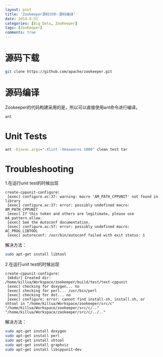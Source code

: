 ```yaml
---
layout: post
title: 'Zookeeper源码分析-源码编译'
date: 2014-8-31
categories: [Big Data, ZooKeeper]
tags: [ZooKeeper]
comments: true
---
```


# 源码下载

``` bash
git clone https://github.com/apache/zookeeper.git
```

# 源码编译
Zookeeper的代码构建采用的是，所以可以直接使用ant命令进行编译。
``` bash
ant
```

# Unit Tests

``` bash
ant -Djavac.args="-Xlint -Xmaxwarns 1000" clean test tar
```

# Troubleshooting
1.在运行unit test的时候出现

```
create-cppunit-configure:
 [exec] configure.ac:37: warning: macro 'AM_PATH_CPPUNIT' not found in library
 [exec] configure.ac:37: error: possibly undefined macro: AM_PATH_CPPUNIT
 [exec] If this token and others are legitimate, please use m4_pattern_allow.
 [exec] See the Autoconf documentation.
 [exec] configure.ac:57: error: possibly undefined macro: AC_PROG_LIBTOOL
 [exec] autoreconf: /usr/bin/autoconf failed with exit status: 1
```

解决方法：

``` bash
sudo apt-get install libtool
```

2.在运行unit test的时候出现

```
create-cppunit-configure:
 [mkdir] Created dir: /home/killua/Workspace/zookeeper/build/test/test-cppunit
 [exec] checking for doxygen... no
 [exec] checking for perl... /usr/bin/perl
 [exec] checking for dot... no
 [exec] configure: error: cannot find install-sh, install.sh, or shtool in "/home/killua/Workspace/zookeeper/src/c" "/home/killua/Workspace/zookeeper/src/c/.." "/home/killua/Workspace/zookeeper/src/c/../.."
```

解决方法：

``` bash
sudo apt-get install doxygen
sudo apt-get install perl
sudo apt-get install shtool
sudo apt-get install graphviz
sudo apt-get install libcppunit-dev
```


